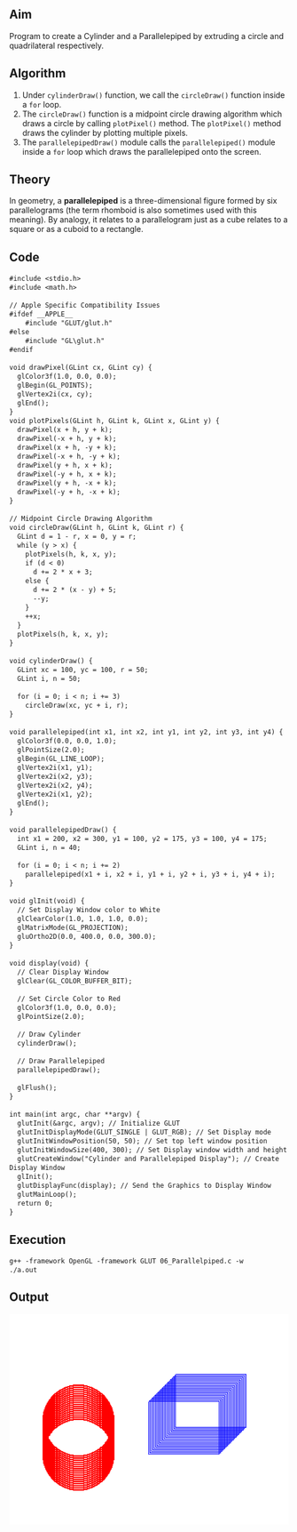 ## Aim
Program to create a Cylinder and a Parallelepiped by extruding a circle and quadrilateral respectively.

## Algorithm
1. Under `cylinderDraw()` function, we call the `circleDraw()` function inside a `for` loop.
2. The `circleDraw()` function is a midpoint circle drawing algorithm which draws a circle by calling `plotPixel()` method. The `plotPixel()` method draws the cylinder by plotting multiple pixels.
3. The `parallelepipedDraw()` module calls the `parallelepiped()` module inside a `for` loop which draws the parallelepiped onto the screen.

## Theory
In geometry, a **parallelepiped** is a three-dimensional figure formed by six parallelograms (the term rhomboid is also sometimes used with this meaning). By analogy, it relates to a parallelogram just as a cube relates to a square or as a cuboid to a rectangle.

## Code
```
#include <stdio.h>
#include <math.h>

// Apple Specific Compatibility Issues
#ifdef __APPLE__
	#include "GLUT/glut.h"
#else
	#include "GL\glut.h"
#endif

void drawPixel(GLint cx, GLint cy) {
  glColor3f(1.0, 0.0, 0.0);
  glBegin(GL_POINTS);
  glVertex2i(cx, cy);
  glEnd();
}
void plotPixels(GLint h, GLint k, GLint x, GLint y) {
  drawPixel(x + h, y + k);
  drawPixel(-x + h, y + k);
  drawPixel(x + h, -y + k);
  drawPixel(-x + h, -y + k);
  drawPixel(y + h, x + k);
  drawPixel(-y + h, x + k);
  drawPixel(y + h, -x + k);
  drawPixel(-y + h, -x + k);
}

// Midpoint Circle Drawing Algorithm
void circleDraw(GLint h, GLint k, GLint r) {
  GLint d = 1 - r, x = 0, y = r;
  while (y > x) {
    plotPixels(h, k, x, y);
    if (d < 0)
      d += 2 * x + 3;
    else {
      d += 2 * (x - y) + 5;
      --y;
    }
    ++x;
  }
  plotPixels(h, k, x, y);
}

void cylinderDraw() {
  GLint xc = 100, yc = 100, r = 50;
  GLint i, n = 50;

  for (i = 0; i < n; i += 3)
    circleDraw(xc, yc + i, r);
}

void parallelepiped(int x1, int x2, int y1, int y2, int y3, int y4) {
  glColor3f(0.0, 0.0, 1.0);
  glPointSize(2.0);
  glBegin(GL_LINE_LOOP);
  glVertex2i(x1, y1);
  glVertex2i(x2, y3);
  glVertex2i(x2, y4);
  glVertex2i(x1, y2);
  glEnd();
}

void parallelepipedDraw() {
  int x1 = 200, x2 = 300, y1 = 100, y2 = 175, y3 = 100, y4 = 175;
  GLint i, n = 40;

  for (i = 0; i < n; i += 2)
    parallelepiped(x1 + i, x2 + i, y1 + i, y2 + i, y3 + i, y4 + i);
}

void glInit(void) {
  // Set Display Window color to White
  glClearColor(1.0, 1.0, 1.0, 0.0);
  glMatrixMode(GL_PROJECTION);
  gluOrtho2D(0.0, 400.0, 0.0, 300.0);
}

void display(void) {
  // Clear Display Window
  glClear(GL_COLOR_BUFFER_BIT);

  // Set Circle Color to Red
  glColor3f(1.0, 0.0, 0.0);
  glPointSize(2.0);

  // Draw Cylinder
  cylinderDraw();

  // Draw Parallelepiped
  parallelepipedDraw();

  glFlush();
}

int main(int argc, char **argv) {
  glutInit(&argc, argv); // Initialize GLUT
  glutInitDisplayMode(GLUT_SINGLE | GLUT_RGB); // Set Display mode
  glutInitWindowPosition(50, 50); // Set top left window position
  glutInitWindowSize(400, 300); // Set Display window width and height
  glutCreateWindow("Cylinder and Parallelepiped Display"); // Create Display Window
  glInit();
  glutDisplayFunc(display); // Send the Graphics to Display Window
  glutMainLoop();
  return 0;
}
```

## Execution
```
g++ -framework OpenGL -framework GLUT 06_Parallelpiped.c -w
./a.out
```

## Output
![Parallelepiped](Parallelepiped-Output.png)
